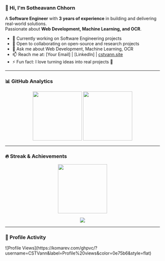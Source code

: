 ### 👋 Hi, I'm Sotheavann Chhorn  

A **Software Engineer** with **3 years of experience** in building and delivering real-world solutions.  
Passionate about **Web Development, Machine Learning, and OCR**.  

- 🔭 Currently working on Software Engineering projects  
- 👯 Open to collaborating on open-source and research projects  
- 💬 Ask me about Web Development, Machine Learning, OCR  
- 📫 Reach me at: [Your Email] | [LinkedIn] | [cstvann.site](https://www.cstvann.site)  
- ⚡ Fun fact: I love turning ideas into real projects 🚀  

---

### 📊 GitHub Analytics  

<p align="center">
  <img src="https://github-readme-stats.vercel.app/api?username=CSTVann&show_icons=true&theme=tokyonight" height="160"/>
  <img src="https://github-readme-stats.vercel.app/api/top-langs/?username=CSTVann&layout=compact&theme=tokyonight&hide=Jupyter%20Notebook,html,css" height="160"/>
</p>

---

### 🔥 Streak & Achievements  

<p align="center">
  <img src="https://streak-stats.demolab.com?user=CSTVann&theme=tokyonight&hide_border=false" height="160"/>
</p>

<p align="center">
  <img src="https://github-profile-trophy.vercel.app/?username=CSTVann&theme=tokyonight&column=7" />
</p>

---

### 👀 Profile Activity  

<div width="100vw">
  ![Profile Views](https://komarev.com/ghpvc/?username=CSTVann&label=Profile%20views&color=0e75b6&style=flat)
</div>
